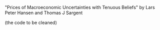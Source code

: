 

"Prices of Macroeconomic Uncertainties with Tenuous Beliefs" by
Lars Peter Hansen and Thomas J Sargent

(the code to be cleaned)